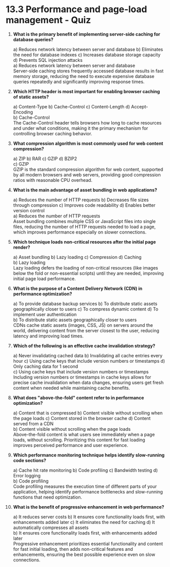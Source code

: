 # 13.3 Performance and page-load management - Quiz

<div class="quiz-container">

1. **What is the primary benefit of implementing server-side caching for database queries?**
   <div class="quiz-choices">
   a) Reduces network latency between server and database
   b) Eliminates the need for database indexes
   c) Increases database storage capacity
   d) Prevents SQL injection attacks
   </div>
   <div class="quiz-answer">a) Reduces network latency between server and database</div>
   <div class="quiz-explanation">Server-side caching stores frequently accessed database results in fast memory storage, reducing the need to execute expensive database queries repeatedly and significantly improving response times.</div>

2. **Which HTTP header is most important for enabling browser caching of static assets?**
   <div class="quiz-choices">
   a) Content-Type
   b) Cache-Control
   c) Content-Length
   d) Accept-Encoding
   </div>
   <div class="quiz-answer">b) Cache-Control</div>
   <div class="quiz-explanation">The Cache-Control header tells browsers how long to cache resources and under what conditions, making it the primary mechanism for controlling browser caching behavior.</div>

3. **What compression algorithm is most commonly used for web content compression?**
   <div class="quiz-choices">
   a) ZIP
   b) RAR
   c) GZIP
   d) BZIP2
   </div>
   <div class="quiz-answer">c) GZIP</div>
   <div class="quiz-explanation">GZIP is the standard compression algorithm for web content, supported by all modern browsers and web servers, providing good compression ratios with reasonable CPU overhead.</div>

4. **What is the main advantage of asset bundling in web applications?**
   <div class="quiz-choices">
   a) Reduces the number of HTTP requests
   b) Decreases file sizes through compression
   c) Improves code readability
   d) Enables better version control
   </div>
   <div class="quiz-answer">a) Reduces the number of HTTP requests</div>
   <div class="quiz-explanation">Asset bundling combines multiple CSS or JavaScript files into single files, reducing the number of HTTP requests needed to load a page, which improves performance especially on slower connections.</div>

5. **Which technique loads non-critical resources after the initial page render?**
   <div class="quiz-choices">
   a) Asset bundling
   b) Lazy loading
   c) Compression
   d) Caching
   </div>
   <div class="quiz-answer">b) Lazy loading</div>
   <div class="quiz-explanation">Lazy loading defers the loading of non-critical resources (like images below the fold or non-essential scripts) until they are needed, improving initial page load performance.</div>

6. **What is the purpose of a Content Delivery Network (CDN) in performance optimization?**
   <div class="quiz-choices">
   a) To provide database backup services
   b) To distribute static assets geographically closer to users
   c) To compress dynamic content
   d) To implement user authentication
   </div>
   <div class="quiz-answer">b) To distribute static assets geographically closer to users</div>
   <div class="quiz-explanation">CDNs cache static assets (images, CSS, JS) on servers around the world, delivering content from the server closest to the user, reducing latency and improving load times.</div>

7. **Which of the following is an effective cache invalidation strategy?**
   <div class="quiz-choices">
   a) Never invalidating cached data
   b) Invalidating all cache entries every hour
   c) Using cache keys that include version numbers or timestamps
   d) Only caching data for 1 second
   </div>
   <div class="quiz-answer">c) Using cache keys that include version numbers or timestamps</div>
   <div class="quiz-explanation">Including version numbers or timestamps in cache keys allows for precise cache invalidation when data changes, ensuring users get fresh content when needed while maintaining cache benefits.</div>

8. **What does "above-the-fold" content refer to in performance optimization?**
   <div class="quiz-choices">
   a) Content that is compressed
   b) Content visible without scrolling when the page loads
   c) Content stored in the browser cache
   d) Content served from a CDN
   </div>
   <div class="quiz-answer">b) Content visible without scrolling when the page loads</div>
   <div class="quiz-explanation">Above-the-fold content is what users see immediately when a page loads, without scrolling. Prioritizing this content for fast loading improves perceived performance and user experience.</div>

9. **Which performance monitoring technique helps identify slow-running code sections?**
   <div class="quiz-choices">
   a) Cache hit rate monitoring
   b) Code profiling
   c) Bandwidth testing
   d) Error logging
   </div>
   <div class="quiz-answer">b) Code profiling</div>
   <div class="quiz-explanation">Code profiling measures the execution time of different parts of your application, helping identify performance bottlenecks and slow-running functions that need optimization.</div>

10. **What is the benefit of progressive enhancement in web performance?**
    <div class="quiz-choices">
    a) It reduces server costs
    b) It ensures core functionality loads first, with enhancements added later
    c) It eliminates the need for caching
    d) It automatically compresses all assets
    </div>
    <div class="quiz-answer">b) It ensures core functionality loads first, with enhancements added later</div>
    <div class="quiz-explanation">Progressive enhancement prioritizes essential functionality and content for fast initial loading, then adds non-critical features and enhancements, ensuring the best possible experience even on slow connections.</div>

</div>
 
 

